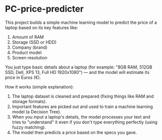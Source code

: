 # PC-price-predicter
This project builds a simple machine learning model to predict the price of a laptop based on its key features like:
1. Amount of RAM
2. Storage (SSD or HDD)
3. Company (brand)
4. Product model
5. Screen resolution

You just type basic details about a laptop (for example: "8GB RAM, 512GB SSD, Dell, XPS 13, Full HD 1920x1080") — and the model will estimate its price in Euros (€).

How it works (simple explanation):
1. The laptop dataset is cleaned and prepared (fixing things like RAM and storage formats).
2. Important features are picked out and used to train a machine learning model (a Decision Tree).
3. When you input a laptop's details, the model processes your text and tries to "understand" it even if you don't type 
   everything perfectly (using fuzzy matching).
4. The model then predicts a price based on the specs you gave.

